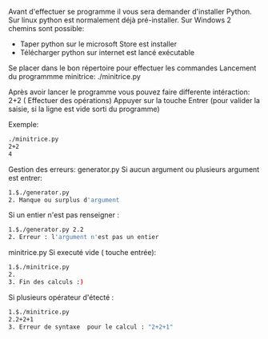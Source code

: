 Avant d'effectuer se programme il vous sera demander d'installer Python.
Sur linux python est normalement déjà pré-installer.
Sur Windows 2 chemins sont possible:
- Taper python sur le microsoft Store est installer
- Télécharger python sur internet est lancé exécutable

Se placer dans le bon répertoire pour effectuer les commandes 
Lancement du programmme minitrice:
./minitrice.py


Après avoir lancer le programme vous pouvez faire differente intéraction:
2+2 ( Effectuer des opérations)
Appuyer sur la touche Entrer (pour valider la saisie, si la ligne est vide sorti du programme)


Exemple:
````bash
./minitrice.py
2+2
4
````

Gestion des erreurs:
generator.py
Si aucun argument ou plusieurs argument est entrer:
````bash
1.$./generator.py
2. Manque ou surplus d'argument
````
 Si un entier n'est pas renseigner :
 ````bash
1.$./generator.py 2.2
2. Erreur : l'argument n'est pas un entier 
````


minitrice.py
Si executé vide ( touche entrée):
 ````bash
1.$./minitrice.py
2.
3. Fin des calculs :)
````

Si plusieurs opérateur d'étecté :
 ````bash
1.$./minitrice.py
2.2+2+1
3. Erreur de syntaxe  pour le calcul : "2+2+1"
````
